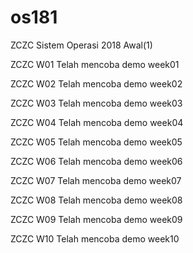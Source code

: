 # os181
ZCZC Sistem Operasi 2018 Awal(1)

ZCZC W01 Telah mencoba demo week01

ZCZC W02 Telah mencoba demo week02

ZCZC W03 Telah mencoba demo week03

ZCZC W04 Telah mencoba demo week04

ZCZC W05 Telah mencoba demo week05

ZCZC W06 Telah mencoba demo week06

ZCZC W07 Telah mencoba demo week07

ZCZC W08 Telah mencoba demo week08

ZCZC W09 Telah mencoba demo week09

ZCZC W10 Telah mencoba demo week10
